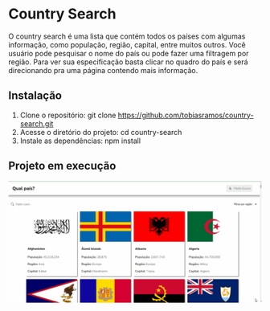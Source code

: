 # Country Search

O country search é uma lista que contém todos os países com algumas informação, como população, região, capital, entre muitos outros. Você usuário pode pesquisar o nome do país ou pode fazer uma filtragem por região. Para ver sua especificação basta clicar no quadro do país e será direcionando pra uma página contendo mais informação.

## Instalação

1. Clone o repositório: git clone https://github.com/tobiasramos/country-search.git
2. Acesse o diretório do projeto: cd country-search
3. Instale as dependências: npm install

## Projeto em execução

![tela](./tela.gif)